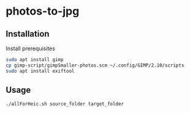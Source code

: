 # photos-to-jpg

## Installation

Install prerequisites

````bash
sudo apt install gimp
cp gimp-script/gimpSmaller-photos.scm ~/.config/GIMP/2.10/scripts
sudo apt install exiftool
````

## Usage

````bash
./allForHeic.sh source_folder target_folder
````
